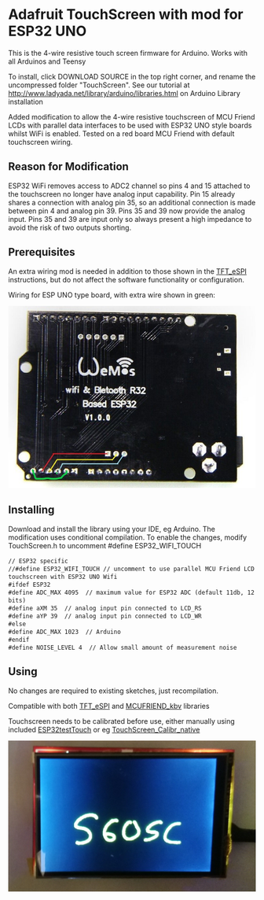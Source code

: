 # Adafruit TouchScreen with mod for ESP32 UNO

This is the 4-wire resistive touch screen firmware for Arduino. Works with all Arduinos and Teensy


To install, click DOWNLOAD SOURCE in the top right corner, and rename the uncompressed folder "TouchScreen". See our tutorial at http://www.ladyada.net/library/arduino/libraries.html on Arduino Library installation

Added modification to allow the 4-wire resistive touchscreen of MCU Friend LCDs with parallel data interfaces to be used with ESP32 UNO style boards whilst WiFi is enabled. Tested on a red board MCU Friend with default touchscreen wiring.


## Reason for Modification

ESP32 WiFi removes access to ADC2 channel so pins 4 and 15 attached to the touchscreen no longer have analog input capability. Pin 15 already shares a connection with analog pin 35, so an additional connection is made between pin 4 and analog pin 39. Pins 35 and 39 now provide the analog input. Pins 35 and 39 are input only so always present a high impedance to avoid the risk of two outputs shorting.

## Prerequisites

An extra wiring mod is needed in addition to those shown in the [TFT_eSPI](https://github.com/Bodmer/TFT_eSPI) instructions, but do not affect the software functionality or configuration.

Wiring for ESP UNO type board, with extra wire shown in green:

![image1](extras/wiring.jpg)   
   


## Installing

Download and install the library using your IDE, eg Arduino. 
The modification uses conditional compilation. To enable the changes, modify TouchScreen.h to uncomment #define ESP32_WIFI_TOUCH

```
// ESP32 specific 
//#define ESP32_WIFI_TOUCH // uncomment to use parallel MCU Friend LCD touchscreen with ESP32 UNO Wifi
#ifdef ESP32 
#define ADC_MAX 4095  // maximum value for ESP32 ADC (default 11db, 12 bits)
#define aXM 35  // analog input pin connected to LCD_RS 
#define aYP 39  // analog input pin connected to LCD_WR
#else
#define ADC_MAX 1023  // Arduino
#endif 
#define NOISE_LEVEL 4  // Allow small amount of measurement noise
```


## Using

No changes are required to existing sketches, just recompilation.

Compatible with both [TFT_eSPI](https://github.com/Bodmer/TFT_eSPI) and [MCUFRIEND_kbv](https://github.com/prenticedavid/MCUFRIEND_kbv/) libraries

Touchscreen needs to be calibrated before use, either manually using included [ESP32testTouch](examples/ESP32testTouch) or eg  [TouchScreen_Calibr_native](https://github.com/prenticedavid/MCUFRIEND_kbv/tree/master/examples/TouchScreen_Calibr_native)

![image3](extras/example.jpg)   
